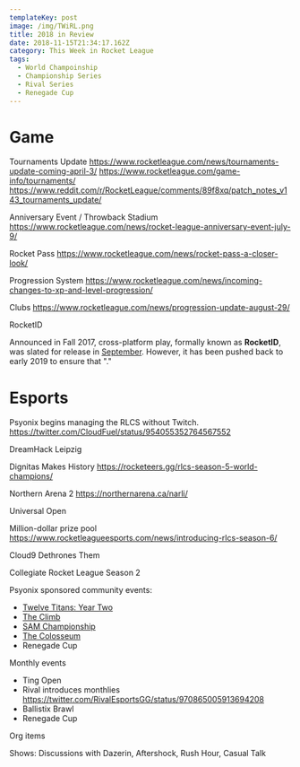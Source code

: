 ```yaml
---
templateKey: post
image: /img/TWiRL.png
title: 2018 in Review
date: 2018-11-15T21:34:17.162Z
category: This Week in Rocket League
tags:
  - World Champoinship
  - Championship Series
  - Rival Series
  - Renegade Cup
---
```

# Game

Tournaments Update 
https://www.rocketleague.com/news/tournaments-update-coming-april-3/
https://www.rocketleague.com/game-info/tournaments/
https://www.reddit.com/r/RocketLeague/comments/89f8xq/patch_notes_v143_tournaments_update/

Anniversary Event / Throwback Stadium
https://www.rocketleague.com/news/rocket-league-anniversary-event-july-9/

Rocket Pass
https://www.rocketleague.com/news/rocket-pass-a-closer-look/

Progression System
https://www.rocketleague.com/news/incoming-changes-to-xp-and-level-progression/

Clubs
https://www.rocketleague.com/news/progression-update-august-29/

RocketID

Announced in Fall 2017, cross-platform play, formally known as **RocketID**, was slated for release in [September](https://www.rocketleague.com/news/progression-update-follow-up-rocketid/). However, it has been pushed back to early 2019 to ensure that "."

# Esports

Psyonix begins managing the RLCS without Twitch. https://twitter.com/CloudFuel/status/954055352764567552

DreamHack Leipzig



Dignitas Makes History
https://rocketeers.gg/rlcs-season-5-world-champions/

Northern Arena 2
https://northernarena.ca/narli/

Universal Open

Million-dollar prize pool
https://www.rocketleagueesports.com/news/introducing-rlcs-season-6/

Cloud9 Dethrones Them

Collegiate Rocket League Season 2

Psyonix sponsored community events:
* [Twelve Titans: Year Two](https://www.youtube.com/watch?v=5quNuAchgkQ)
* [The Climb](https://www.reddit.com/r/RocketLeague/comments/8umdme/the_climb_presented_by_rival_esports_july_5th_8th/)
* [SAM Championship](https://twitter.com/RocketStreet/status/1015722718107521027)
* [The Colosseum](https://www.reddit.com/r/RocketLeague/comments/98d9oh/rewind_gaming_presents_the_colosseum_5760_prize/)
* Renegade Cup

Monthly events
* Ting Open
* Rival introduces monthlies https://twitter.com/RivalEsportsGG/status/970865005913694208
* Ballistix Brawl
* Renegade Cup

Org items

Shows: Discussions with Dazerin, Aftershock, Rush Hour, Casual Talk
